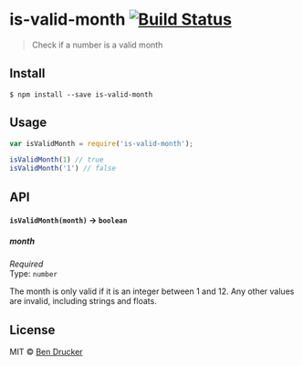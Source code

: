 # is-valid-month [![Build Status](https://travis-ci.org/bendrucker/is-valid-month.svg?branch=master)](https://travis-ci.org/bendrucker/is-valid-month)

> Check if a number is a valid month


## Install

```
$ npm install --save is-valid-month
```


## Usage

```js
var isValidMonth = require('is-valid-month');

isValidMonth(1) // true
isValidMonth('1') // false
```

## API

#### `isValidMonth(month)` -> `boolean`

##### month

*Required*  
Type: `number`

The month is only valid if it is an integer between 1 and 12. Any other values are invalid, including strings and floats.

## License

MIT © [Ben Drucker](http://bendrucker.me)
